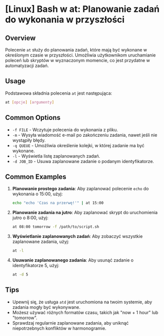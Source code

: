 # [Linux] Bash w at: Planowanie zadań do wykonania w przyszłości

## Overview
Polecenie `at` służy do planowania zadań, które mają być wykonane w określonym czasie w przyszłości. Umożliwia użytkownikom uruchamianie poleceń lub skryptów w wyznaczonym momencie, co jest przydatne w automatyzacji zadań.

## Usage
Podstawowa składnia polecenia `at` jest następująca:

```bash
at [opcje] [argumenty]
```

## Common Options
- `-f FILE` - Wczytuje polecenia do wykonania z pliku.
- `-m` - Wysyła wiadomość e-mail po zakończeniu zadania, nawet jeśli nie wystąpiły błędy.
- `-q QUEUE` - Umożliwia określenie kolejki, w której zadanie ma być wykonane.
- `-l` - Wyświetla listę zaplanowanych zadań.
- `-d JOB_ID` - Usuwa zaplanowane zadanie o podanym identyfikatorze.

## Common Examples
1. **Planowanie prostego zadania**:
   Aby zaplanować polecenie `echo` do wykonania o 15:00, użyj:
   ```bash
   echo "echo 'Czas na przerwę!'" | at 15:00
   ```

2. **Planowanie zadania na jutro**:
   Aby zaplanować skrypt do uruchomienia jutro o 8:00, użyj:
   ```bash
   at 08:00 tomorrow -f /path/to/script.sh
   ```

3. **Wyświetlanie zaplanowanych zadań**:
   Aby zobaczyć wszystkie zaplanowane zadania, użyj:
   ```bash
   at -l
   ```

4. **Usuwanie zaplanowanego zadania**:
   Aby usunąć zadanie o identyfikatorze 5, użyj:
   ```bash
   at -d 5
   ```

## Tips
- Upewnij się, że usługa `atd` jest uruchomiona na twoim systemie, aby zadania mogły być wykonywane.
- Możesz używać różnych formatów czasu, takich jak "now + 1 hour" lub "tomorrow".
- Sprawdzaj regularnie zaplanowane zadania, aby uniknąć niepotrzebnych konfliktów w harmonogramie.